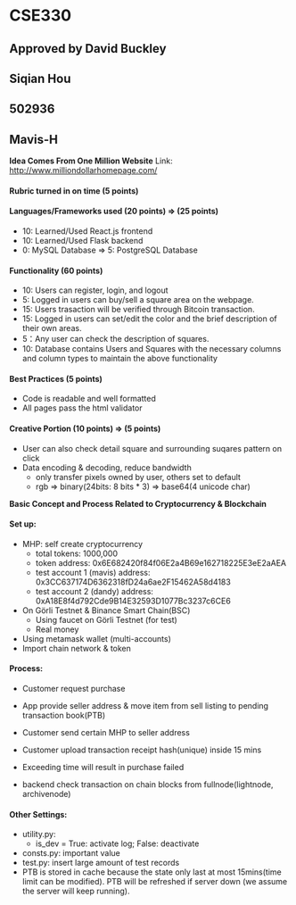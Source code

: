 # CSE330

## Approved by David Buckley
## Siqian Hou
## 502936
## Mavis-H

__Idea Comes From One Million Website__
Link: http://www.milliondollarhomepage.com/

#### Rubric turned in on time (5 points)

#### Languages/Frameworks used (20 points) => (25 points)
- 10: Learned/Used React.js frontend
- 10: Learned/Used Flask backend
- 0: MySQL Database => 5: PostgreSQL Database

#### Functionality (60 points)
- 10: Users can register, login, and logout
- 5: Logged in users can buy/sell a square area on the webpage.
- 15: Users trasaction will be verified through Bitcoin transaction.
- 15: Logged in users can set/edit the color and the brief description of their own areas. 
- 5：Any user can check the description of squares. 
- 10: Database contains Users and Squares with the necessary columns and column types to maintain the above functionality

#### Best Practices (5 points)
- Code is readable and well formatted
- All pages pass the html validator

#### Creative Portion (10 points) => (5 points)
- User can also check detail square and surrounding suqares pattern on click
- Data encoding & decoding, reduce bandwidth
	- only transfer pixels owned by user, others set to default 
	- rgb => binary(24bits: 8 bits * 3) => base64(4 unicode char)


__Basic Concept and Process Related to Cryptocurrency & Blockchain__

#### Set up:
- MHP: self create cryptocurrency
	- total tokens: 1000,000
	- token address: 0x6E682420f84f06E2a4B69e162718225E3eE2aAEA
	- test account 1 (mavis) address: 0x3CC637174D6362318fD24a6ae2F15462A58d4183
	- test account 2 (dandy) address: 0xA18E8f4d792Cde9B14E32593D1077Bc3237c6CE6
- On Görli Testnet & Binance Smart Chain(BSC)
	- Using faucet on Görli Testnet (for test)
	- Real money
- Using metamask wallet (multi-accounts)
- Import chain network & token

#### Process:
- Customer request purchase

- App provide seller address & move item from sell listing to pending transaction book(PTB)

- Customer send certain MHP to seller address

- Customer upload transaction receipt hash(unique) inside 15 mins

- Exceeding time will result in purchase failed

- backend check transaction on chain blocks from fullnode(lightnode, archivenode)

#### Other Settings:
- utility.py: 
	- is_dev = True: activate log; False: deactivate
- consts.py: important value
- test.py: insert large amount of test records
- PTB is stored in cache because the state only last at most 15mins(time limit can be modified). PTB will be refreshed if server down (we assume the server will keep running).
